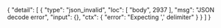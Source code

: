{
  "detail": [
    {
      "type": "json_invalid",
      "loc": [
        "body",
        2937
      ],
      "msg": "JSON decode error",
      "input": {},
      "ctx": {
        "error": "Expecting ',' delimiter"
      }
    }
  ]
}